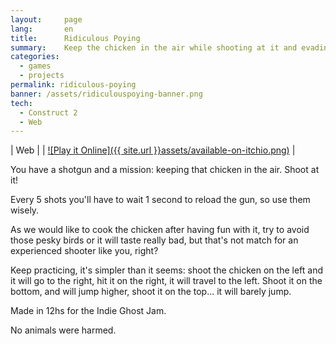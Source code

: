 ```yaml
---
layout:     page
lang:       en
title:      Ridiculous Poying
summary:    Keep the chicken in the air while shooting at it and evading birds.
categories:
  - games
  - projects
permalink: ridiculous-poying
banner: /assets/ridiculouspoying-banner.png
tech:
  - Construct 2
  - Web
---
```


| Web |
| [![Play it Online]({{ site.url }}assets/available-on-itchio.png)](http://fcingolani.itch.io/peppermint-rush) |

You have a shotgun and a mission: keeping that chicken in the air. Shoot at it!

Every 5 shots you'll have to wait 1 second to reload the gun, so use them wisely.

As we would like to cook the chicken after having fun with it, try to avoid those pesky birds or it will taste really bad, but that's not match for an experienced shooter like you, right?

Keep practicing, it's simpler than it seems: shoot the chicken on the left and it will go to the right, hit it on the right, it will travel to the left. Shoot it on the bottom, and will jump higher, shoot it on the top... it will barely jump.

Made in 12hs for the Indie Ghost Jam.

No animals were harmed.
